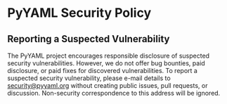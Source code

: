 # PyYAML Security Policy

## Reporting a Suspected Vulnerability

The PyYAML project encourages responsible disclosure of suspected security
vulnerabilities. However, we do not offer bug bounties, paid disclosure, or
paid fixes for discovered vulnerabilities. To report a suspected security
vulnerability, please e-mail details to <security@pyyaml.org> without creating
public issues, pull requests, or discussion. Non-security correspondence to
this address will be ignored.
